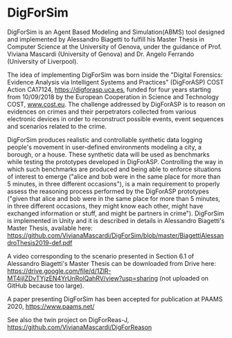# DigForSim

DigForSim is an Agent Based Modeling and Simulation(ABMS) tool designed and implemented by Alessandro Biagetti to fulfill his Master Thesis in Computer Science at the University of Genova, under the guidance of Prof. Viviana Mascardi (University of Genova) and Dr. Angelo Ferrando (University of Liverpool). 

The idea of implementing DigForSim was born inside the "Digital Forensics: Evidence Analysis via Intelligent Systems and Practices" (DigForASP) COST Action CA17124, https://digforasp.uca.es, funded for four years starting from 10/09/2018 by the European Cooperation in Science and Technology COST, www.cost.eu. The challenge addressed by DigForASP is to reason  on  evidences  on  crimes  and  their  perpetrators  collected  from  various  electronic devices in order to reconstruct possible events, event sequences and scenarios related to the crime.

DigForSim produces realistic and controllable synthetic data logging people's movement in user-defined environments modeling a city, a borough, or a house. These synthetic data will be used as benchmarks while testing the prototypes developed in DigForASP. Controlling the way in which such benchmarks are produced and being able to enforce situations of interest to emerge ("alice and bob were in the same place for more than 5 minutes, in three different occasions"), is a main requirement to properly assess the reasoning process performed by the DigForASP prototypes ("given that alice and bob were in the same place for more than 5 minutes, in three different occasions, they might know each other, might have exchanged information or stuff, and might be partners in crime"). DigForSim is implemented in Unity and it is described in details in Alessandro Biagetti's Master Thesis, available here: https://github.com/VivianaMascardi/DigForSim/blob/master/BiagettiAlessandroThesis2019-def.pdf

A video corresponding to the scenario presented in Section 6.1 of Alessandro Biagetti's Master Thesis can be downloaded from Drive here: https://drive.google.com/file/d/1ZlR-MT4ijlZDvTYjzEN4YrUnRolQahRV/view?usp=sharing 
(not uploaded on GitHub because too large).

A paper presenting DigForSim has been accepted for publication at PAAMS 2020, https://www.paams.net/

See also the twin project on DigForReas-J, https://github.com/VivianaMascardi/DigForReason


